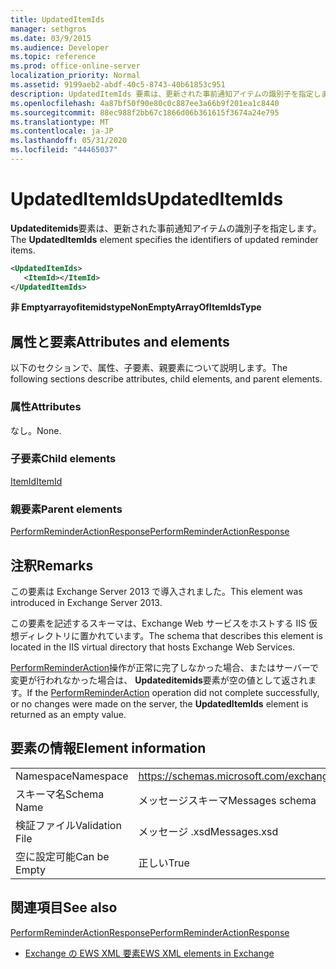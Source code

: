 ```yaml
---
title: UpdatedItemIds
manager: sethgros
ms.date: 03/9/2015
ms.audience: Developer
ms.topic: reference
ms.prod: office-online-server
localization_priority: Normal
ms.assetid: 9199aeb2-abdf-40c5-8743-40b61853c951
description: UpdatedItemIds 要素は、更新された事前通知アイテムの識別子を指定します。
ms.openlocfilehash: 4a87bf50f90e80c0c887ee3a66b9f201ea1c8440
ms.sourcegitcommit: 88ec988f2bb67c1866d06b361615f3674a24e795
ms.translationtype: MT
ms.contentlocale: ja-JP
ms.lasthandoff: 05/31/2020
ms.locfileid: "44465037"
---
```

# <a name="updateditemids"></a><span data-ttu-id="65269-103">UpdatedItemIds</span><span class="sxs-lookup"><span data-stu-id="65269-103">UpdatedItemIds</span></span>

<span data-ttu-id="65269-104">**Updateditemids**要素は、更新された事前通知アイテムの識別子を指定します。</span><span class="sxs-lookup"><span data-stu-id="65269-104">The **UpdatedItemIds** element specifies the identifiers of updated reminder items.</span></span> 
  
```XML
<UpdatedItemIds>
   <ItemId></ItemId>
</UpdatedItemIds>

```

 <span data-ttu-id="65269-105">**非 Emptyarrayofitemidstype**</span><span class="sxs-lookup"><span data-stu-id="65269-105">**NonEmptyArrayOfItemIdsType**</span></span>
## <a name="attributes-and-elements"></a><span data-ttu-id="65269-106">属性と要素</span><span class="sxs-lookup"><span data-stu-id="65269-106">Attributes and elements</span></span>

<span data-ttu-id="65269-107">以下のセクションで、属性、子要素、親要素について説明します。</span><span class="sxs-lookup"><span data-stu-id="65269-107">The following sections describe attributes, child elements, and parent elements.</span></span>
  
### <a name="attributes"></a><span data-ttu-id="65269-108">属性</span><span class="sxs-lookup"><span data-stu-id="65269-108">Attributes</span></span>

<span data-ttu-id="65269-109">なし。</span><span class="sxs-lookup"><span data-stu-id="65269-109">None.</span></span>
  
### <a name="child-elements"></a><span data-ttu-id="65269-110">子要素</span><span class="sxs-lookup"><span data-stu-id="65269-110">Child elements</span></span>

[<span data-ttu-id="65269-111">ItemId</span><span class="sxs-lookup"><span data-stu-id="65269-111">ItemId</span></span>](itemid.md)
  
### <a name="parent-elements"></a><span data-ttu-id="65269-112">親要素</span><span class="sxs-lookup"><span data-stu-id="65269-112">Parent elements</span></span>

[<span data-ttu-id="65269-113">PerformReminderActionResponse</span><span class="sxs-lookup"><span data-stu-id="65269-113">PerformReminderActionResponse</span></span>](performreminderactionresponse.md)
  
## <a name="remarks"></a><span data-ttu-id="65269-114">注釈</span><span class="sxs-lookup"><span data-stu-id="65269-114">Remarks</span></span>

<span data-ttu-id="65269-115">この要素は Exchange Server 2013 で導入されました。</span><span class="sxs-lookup"><span data-stu-id="65269-115">This element was introduced in Exchange Server 2013.</span></span>
  
<span data-ttu-id="65269-116">この要素を記述するスキーマは、Exchange Web サービスをホストする IIS 仮想ディレクトリに置かれています。</span><span class="sxs-lookup"><span data-stu-id="65269-116">The schema that describes this element is located in the IIS virtual directory that hosts Exchange Web Services.</span></span>
  
<span data-ttu-id="65269-117">[PerformReminderAction](performreminderaction-operation.md)操作が正常に完了しなかった場合、またはサーバーで変更が行われなかった場合は、 **Updateditemids**要素が空の値として返されます。</span><span class="sxs-lookup"><span data-stu-id="65269-117">If the [PerformReminderAction](performreminderaction-operation.md) operation did not complete successfully, or no changes were made on the server, the **UpdatedItemIds** element is returned as an empty value.</span></span> 
  
## <a name="element-information"></a><span data-ttu-id="65269-118">要素の情報</span><span class="sxs-lookup"><span data-stu-id="65269-118">Element information</span></span>

|||
|:-----|:-----|
|<span data-ttu-id="65269-119">Namespace</span><span class="sxs-lookup"><span data-stu-id="65269-119">Namespace</span></span>  <br/> |https://schemas.microsoft.com/exchange/services/2006/messages  <br/> |
|<span data-ttu-id="65269-120">スキーマ名</span><span class="sxs-lookup"><span data-stu-id="65269-120">Schema Name</span></span>  <br/> |<span data-ttu-id="65269-121">メッセージスキーマ</span><span class="sxs-lookup"><span data-stu-id="65269-121">Messages schema</span></span>  <br/> |
|<span data-ttu-id="65269-122">検証ファイル</span><span class="sxs-lookup"><span data-stu-id="65269-122">Validation File</span></span>  <br/> |<span data-ttu-id="65269-123">メッセージ .xsd</span><span class="sxs-lookup"><span data-stu-id="65269-123">Messages.xsd</span></span>  <br/> |
|<span data-ttu-id="65269-124">空に設定可能</span><span class="sxs-lookup"><span data-stu-id="65269-124">Can be Empty</span></span>  <br/> |<span data-ttu-id="65269-125">正しい</span><span class="sxs-lookup"><span data-stu-id="65269-125">True</span></span>  <br/> |
   
## <a name="see-also"></a><span data-ttu-id="65269-126">関連項目</span><span class="sxs-lookup"><span data-stu-id="65269-126">See also</span></span>



[<span data-ttu-id="65269-127">PerformReminderActionResponse</span><span class="sxs-lookup"><span data-stu-id="65269-127">PerformReminderActionResponse</span></span>](performreminderactionresponse.md)


- [<span data-ttu-id="65269-128">Exchange の EWS XML 要素</span><span class="sxs-lookup"><span data-stu-id="65269-128">EWS XML elements in Exchange</span></span>](ews-xml-elements-in-exchange.md)

